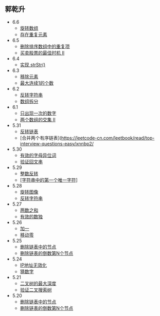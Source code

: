 ## 郭乾升
- 6.6
  - [旋转数组](https://leetcode-cn.com/leetbook/read/top-interview-questions-easy/x2skh7/)
  - [存在重复元素](https://leetcode-cn.com/leetbook/read/top-interview-questions-easy/x2skh7/)
- 6.5
  - [删除排序数组中的重复项](https://leetcode-cn.com/leetbook/read/top-interview-questions-easy/x2gy9m/)
  - [买卖股票的最佳时机 II](https://leetcode-cn.com/leetbook/read/top-interview-questions-easy/x2zsx1/)
- 6.4
  - [实现 strStr()](https://leecode-cn.com/leetbook/read/array-and-string/cm5e2/)
- 6.3
  - [移除元素](https://leetcode-cn.com/leetbook/read/array-and-string/cwuyj/)
  - [最大连续1的个数](https://leetcode-cn.com/leetbook/read/array-and-string/cd71t/)
- 6.2
  - [反转字符串](https://leetcode-cn.com/leetbook/read/array-and-string/cacxi/)
  - [数组拆分](https://leetcode-cn.com/leetbook/read/array-and-string/c24he/)
- 6.1
  - [只出现一次的数字](https://leetcode-cn.com/leetbook/read/top-interview-questions-easy/x21ib6/)
  - [两个数组的交集 II](https://leetcode-cn.com/leetbook/read/top-interview-questions-easy/x2y0c2/)
- 5.31
  - [反转链表](https://leetcode-cn.com/leetbook/read/top-interview-questions-easy/xnnhm6/)
  - [合并两个有序链表](https://leetcode-cn.com/leetbook/read/top-interview-questions-easy/xnnbp2/
- 5.30
  - [有效的字母异位词](https://leetcode-cn.com/leetbook/read/top-interview-questions-easy/xn96us/)
  - [验证回文串](https://leetcode-cn.com/leetbook/read/top-interview-questions-easy/xne8id/)
- 5.29
  - [整数反转](https://leetcode-cn.com/leetbook/read/top-interview-questions-easy/xnx13t/)
  - [[字符串中的第一个唯一字符]](https://leetcode-cn.com/leetbook/read/top-interview-questions-easy/xn5z8r/)
- 5.28
  - [旋转图像](https://leetcode-cn.com/leetbook/read/top-interview-questions-easy/xnhhkv/)
  - [反转字符串](https://leetcode-cn.com/leetbook/read/top-interview-questions-easy/xnhbqj/)
- 5.27
  - [两数之和](https://leetcode-cn.com/leetbook/read/top-interview-questions-easy/x2jrse/)
  - [有效的数独](https://leetcode-cn.com/leetbook/read/top-interview-questions-easy/x2f9gg/)
- 5.26
  - [加一](https://leetcode-cn.com/leetbook/read/top-interview-questions-easy/x2cv1c//)
  - [移动零](https://leetcode-cn.com/leetbook/read/top-interview-questions-easy/x2ba4i/)
- 5.25
  - [删除链表中的节点](https://leetcode-cn.com/leetbook/read/top-interview-questions-easy/xnarn7/)
  - [删除链表的倒数第N个节点](https://leetcode-cn.com/leetbook/read/top-interview-questions-easy/xn2925/)
- 5.24
  - [IP地址无效化](https://leetcode-cn.com/problems/defanging-an-ip-address/)
  - [猜数字](https://leetcode-cn.com/problems/guess-numbers/)
- 5.21
  - [二叉树的最大深度](https://leetcode-cn.com/leetbook/read/top-interview-questions-easy/xnd69e/)
  - [验证二叉搜索树](https://leetcode-cn.com/leetbook/read/top-interview-questions-easy/xn08xg/)
- 5.20
  - [删除链表中的节点](https://leetcode-cn.com/leetbook/read/top-interview-questions-easy/xnarn7/)
  - [删除链表的倒数第N个节点](https://leetcode-cn.com/leetbook/read/top-interview-questions-easy/xn2925/)